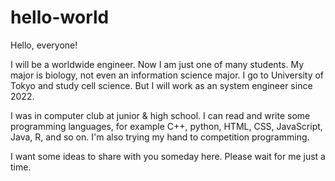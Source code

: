 # hello-world


Hello, everyone!

I will be a worldwide engineer. 
Now I am just one of many students. My major is biology, not even an information science major.
I go to University of Tokyo and study cell science.
But I will work as an system engineer since 2022.

I was in computer club at junior & high school.
I can read and write some programming languages, for example C++, python, HTML, CSS, JavaScript, Java, R, and so on.
I'm also trying my hand to competition programming.

I want some ideas to share with you someday here.
Please wait for me just a time.


